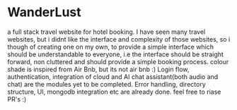 # WanderLust
a full stack travel website for hotel booking. 
I have seen many travel websites, but i didnt like the interface and complexity of those websites, so i though of creating one on my own, to provide a simple interface which should be understandable to everyone, i.e the interface should be straight forward, non cluttered and should provide a simple booking process.
colour shade is inspired from Air Bnb, but its not air bnb :)
Login flow, authentication, integration of cloud and AI chat assistant(both audio and chat) are the modules yet to be completed. Error handling, directory structure, UI, mongodb integration etc are already done. 
feel free to riase PR's :)


